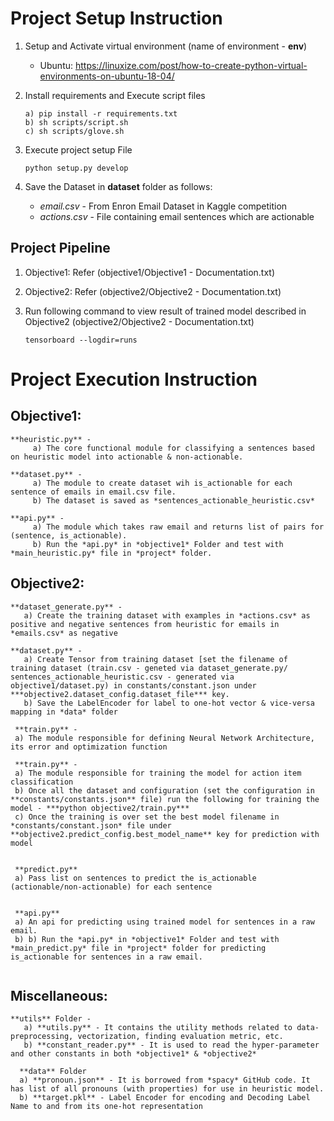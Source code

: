 # Project Setup Instruction
1) Setup and Activate virtual environment (name of environment - **env**)
      - Ubuntu: https://linuxize.com/post/how-to-create-python-virtual-environments-on-ubuntu-18-04/

2) Install requirements and Execute script files
    ```
    a) pip install -r requirements.txt
    b) sh scripts/script.sh
    c) sh scripts/glove.sh
    ```

3) Execute project setup File
    ```
    python setup.py develop
    ```
    
4) Save the Dataset in **dataset** folder as follows:
     - *email.csv* - From Enron Email Dataset in Kaggle competition
     - *actions.csv* - File containing email sentences which are actionable
     
     
 ## Project Pipeline 
1) Objective1: Refer (objective1/Objective1 - Documentation.txt)

2) Objective2: Refer (objective2/Objective2 - Documentation.txt)

3) Run following command to view result of trained model described in Objective2 (objective2/Objective2 - Documentation.txt)
    ```
    tensorboard --logdir=runs
    ```
    
     
     
 # Project Execution Instruction
 ## Objective1:
 ```
 **heuristic.py** - 
      a) The core functional module for classifying a sentences based on heuristic model into actionable & non-actionable.
      
 **dataset.py** - 
      a) The module to create dataset wih is_actionable for each sentence of emails in email.csv file.
      b) The dataset is saved as *sentences_actionable_heuristic.csv*
      
 **api.py** - 
      a) The module which takes raw email and returns list of pairs for (sentence, is_actionable).
      b) Run the *api.py* in *objective1* Folder and test with *main_heuristic.py* file in *project* folder.
 ```
 
 ## Objective2:
 ```
 **dataset_generate.py** - 
    a) Create the training dataset with examples in *actions.csv* as positive and negative sentences from heuristic for emails in *emails.csv* as negative
 
 **dataset.py** - 
    a) Create Tensor from training dataset [set the filename of training dataset (train.csv - geneted via dataset_generate.py/ sentences_actionable_heuristic.csv - generated via objective1/dataset.py) in constants/constant.json under ***objective2.dataset_config.dataset_file*** key.
    b) Save the LabelEncoder for label to one-hot vector & vice-versa mapping in *data* folder
    
  **train.py** - 
  a) The module responsible for defining Neural Network Architecture, its error and optimization function
        
  **train.py** - 
  a) The module responsible for training the model for action item classification
  b) Once all the dataset and configuration (set the configuration in **constants/constants.json** file) run the following for training the model - ***python objective2/train.py***
  c) Once the training is over set the best model filename in *constants/constant.json* file under **objective2.predict_config.best_model_name** key for prediction with model
  
  
  **predict.py**
  a) Pass list on sentences to predict the is_actionable (actionable/non-actionable) for each sentence
  
  
  **api.py** 
  a) An api for predicting using trained model for sentences in a raw email.
  b) b) Run the *api.py* in *objective1* Folder and test with *main_predict.py* file in *project* folder for predicting is_actionable for sentences in a raw email.
        
  ```


 ## Miscellaneous:
 ```
 **utils** Folder - 
    a) **utils.py** - It contains the utility methods related to data-preprocessing, vectorization, finding evaluation metric, etc.
    b) **constant_reader.py** - It is used to read the hyper-parameter and other constants in both *objective1* & *objective2*
    
   **data** Folder
   a) **pronoun.json** - It is borrowed from *spacy* GitHub code. It has list of all pronouns (with properties) for use in heuristic model.
   b) **target.pkl** - Label Encoder for encoding and Decoding Label Name to and from its one-hot representation
    
  
